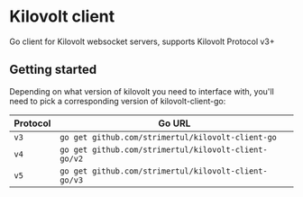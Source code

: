 # Kilovolt client

Go client for Kilovolt websocket servers, supports Kilovolt Protocol v3+

## Getting started

Depending on what version of kilovolt you need to interface with, you'll need to pick a corresponding version of kilovolt-client-go:

| Protocol | Go URL                                               |
| -------- | ---------------------------------------------------- |
| `v3`     | `go get github.com/strimertul/kilovolt-client-go`    |
| `v4`     | `go get github.com/strimertul/kilovolt-client-go/v2` |
| `v5`     | `go get github.com/strimertul/kilovolt-client-go/v3` |
